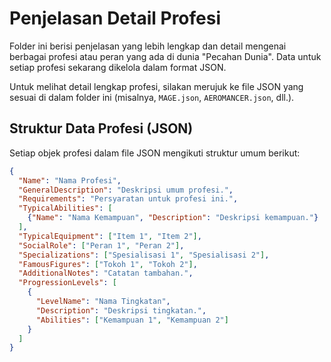 # Penjelasan Detail Profesi

Folder ini berisi penjelasan yang lebih lengkap dan detail mengenai berbagai profesi atau peran yang ada di dunia "Pecahan Dunia". Data untuk setiap profesi sekarang dikelola dalam format JSON.

Untuk melihat detail lengkap profesi, silakan merujuk ke file JSON yang sesuai di dalam folder ini (misalnya, `MAGE.json`, `AEROMANCER.json`, dll.).

## Struktur Data Profesi (JSON)

Setiap objek profesi dalam file JSON mengikuti struktur umum berikut:

```json
{
  "Name": "Nama Profesi",
  "GeneralDescription": "Deskripsi umum profesi.",
  "Requirements": "Persyaratan untuk profesi ini.",
  "TypicalAbilities": [
    {"Name": "Nama Kemampuan", "Description": "Deskripsi kemampuan."}
  ],
  "TypicalEquipment": ["Item 1", "Item 2"],
  "SocialRole": ["Peran 1", "Peran 2"],
  "Specializations": ["Spesialisasi 1", "Spesialisasi 2"],
  "FamousFigures": ["Tokoh 1", "Tokoh 2"],
  "AdditionalNotes": "Catatan tambahan.",
  "ProgressionLevels": [
    {
      "LevelName": "Nama Tingkatan",
      "Description": "Deskripsi tingkatan.",
      "Abilities": ["Kemampuan 1", "Kemampuan 2"]
    }
  ]
}
```